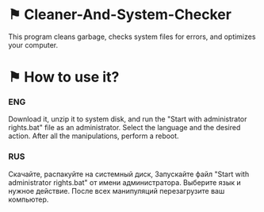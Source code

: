 # ⚑ Cleaner-And-System-Checker
This program cleans garbage, checks system files for errors, and optimizes your computer.

# ⚑ How to use it?

### ENG

Download it, unzip it to system disk, and run the "Start with administrator rights.bat" file as an administrator. Select the language and the desired action.
After all the manipulations, perform a reboot.

### RUS

Скачайте, распакуйте на системный диск, Запускайте файл "Start with administrator rights.bat" от имени администратора. Выберите язык и нужное действие. 
После всех манипуляций перезагрузите ваш компьютер.
